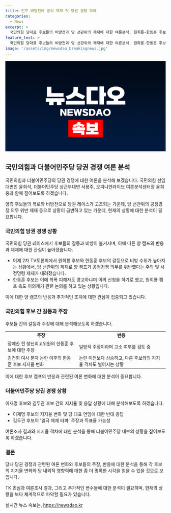 ```yaml
---
title: 민주 비방전에 공식 제재 첫 당권 경쟁 막아
categories:
  - News
excerpt: >
  국민의힘 당대표 후보들의 비방전과 당 선관위의 제재에 대한 여론분석. 원희룡-한동훈 후보 간의 갈등과 선관위의 조치에 대한 캠프 반응, 장예찬 전 청년최고위원의 주장, 그리고 김건희 여사 문자 논란과 관련된 갤럽 조사 결과에 대한 해석. 한동훈 후보의 대세론과 결선투표 예상, TK 민심 해석, 이재명 후보와 김두관 후보의 여론조사 결과 및 당 대표 후보의 의견에 대한 분석과 해석.
feature_text: >
  국민의힘 당대표 후보들의 비방전과 당 선관위의 제재에 대한 여론분석. 원희룡-한동훈 후보 간의 갈등과 선관위의 조치에 대한 캠프 반응, 장예찬 전 청년최고위원의 주장, 그리고 김건희 여사 문자 논란과 관련된 갤럽 조사 결과에 대한 해석. 한동훈 후보의 대세론과 결선투표 예상, TK 민심 해석, 이재명 후보와 김두관 후보의 여론조사 결과 및 당 대표 후보의 의견에 대한 분석과 해석.
image: '/assets/img/newsdao_breakingnews.jpg'
---
```


<p><img src="/assets/img/newsdao_breakingnews.jpg" alt="koreaapp 속보" /></p>

<h2 data-ke-size="size26">국민의힘과 더불어민주당 당권 경쟁 여론 분석</h2>

<p>국민의힘과 더불어민주당의 당권 경쟁에 대한 여론을 분석해 보겠습니다. 국민의힘 선임대변인 윤희석, 더불어민주당 상근부대변 서용주, 오피니언라이브 여론분석센터장 윤희웅과 함께 짚어보도록 하겠습니다.</p>

<p data-ke-size="size16">양측 후보들의 폭로와 비방전으로 당권 레이스가 고조되는 가운데, 당 선관위의 공정경쟁 의무 위반 제재 등으로 상황이 급변하고 있는 가운데, 현재의 상황에 대한 분석이 필요합니다.</p>

<h3 data-ke-size="size24">국민의힘 당권 경쟁 상황</h3>

<p>국민의힘 당권 레이스에서 후보들의 갈등과 비방이 불거지며, 이에 따른 양 캠프의 반응과 제재에 대한 관심이 높아졌습니다.</p>

<ul>
  <li>어제 2차 TV토론회에서 원희룡 후보와 한동훈 후보의 갈등으로 비방 수위가 높아지는 상황에서, 당 선관위의 제재로 양 캠프가 공정경쟁 의무를 위반했다는 주의 및 시정명령 제재가 내려졌습니다.</li>
  <li>한동훈 후보는 이에 학폭 피해자도 경고하냐며 이의 신청을 하기로 했고, 원희룡 캠프 측도 이의제기 관련 논의를 하고 있는 상황입니다.</li>
</ul>

<p data-ke-size="size16">이에 대한 양 캠프의 반응과 추가적인 조치에 대한 관심이 집중되고 있습니다.</p>

<h3 data-ke-size="size24">국민의힘 후보 간 갈등과 주장</h3>

<p>후보들 간의 갈등과 주장에 대해 분석해보도록 하겠습니다.</p>

<table>
  <tr>
    <td style="text-align: center; height: 17px;"><b>주장</b></td>
    <td style="text-align: center; height: 17px;"><b>반응</b></td>
  </tr>
  <tr>
    <td>장예찬 전 청년최고위원의 한동훈 후보에 대한 주장</td>
    <td>일방적 주장이라며 고소 여부를 검토 중</td>
  </tr>
  <tr>
    <td>김건희 여사 문자 논란 이후의 한동훈 후보 지지율 변화</td>
    <td>논란 이전보다 상승하고, 다른 후보와의 지지율 격차도 벌어지는 상황</td>
  </tr>
</table>

<p data-ke-size="size16">이에 대한 후보 캠프의 반응과 관련된 여론 변화에 대한 분석이 중요합니다.</p>

<h3 data-ke-size="size24">더불어민주당 당권 경쟁 상황</h3>

<p>이재명 후보와 김두관 후보 간의 지지율 및 응답 상황에 대해 분석해보도록 하겠습니다.</p>

<ul>
  <li>이재명 후보의 지지율 변화 및 당 대표 연임에 대한 반대 응답</li>
  <li>김두관 후보의 '일극 체제 타파' 주장과 득표율 가능성</li>
</ul>

<p data-ke-size="size16">여론조사 결과와 지지율 격차에 대한 분석을 통해 더불어민주당 내부의 상황을 짚어보도록 하겠습니다.</p>

<h3 data-ke-size="size24">결론</h3>

<p>당내 당권 경쟁과 관련된 여론 변화와 후보들의 주장, 반응에 대한 분석을 통해 각 후보의 지지율 변화와 당 내외적 영향력에 대한 좀 더 명확한 시각을 얻을 수 있을 것으로 보입니다.</p>

<p data-ke-size="size16">TK 민심과 여론조사 결과, 그리고 추가적인 변수들에 대한 분석이 필요하며, 현재의 상황을 보다 체계적으로 파악할 필요가 있습니다.</p>
실시간 뉴스 속보는, <a href="https://newsdao.kr" rel="dofollow">https://newsdao.kr</a>


